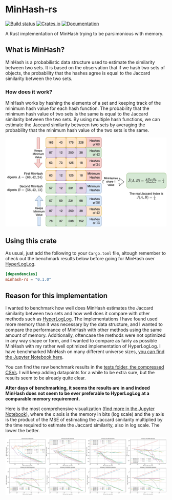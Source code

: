 # MinHash-rs
[![Build status](https://github.com/lucacappelletti94/minhash-rs/actions/workflows/rust.yml/badge.svg)](https://github.com/lucacappelletti94/minhash-rs/actions)
[![Crates.io](https://img.shields.io/crates/v/minhash-rs.svg)](https://crates.io/crates/minhash-rs)
[![Documentation](https://docs.rs/minhash-rs/badge.svg)](https://docs.rs/minhash-rs)

A Rust implementation of MinHash trying to be parsimonious with memory.

## What is MinHash?
MinHash is a probabilistic data structure used to estimate the similarity between two sets. It is based on the observation that if we hash two sets of objects, the probability that the hashes agree is equal to the Jaccard similarity between the two sets.

### How does it work?
MinHash works by hashing the elements of a set and keeping track of the minimum hash value for each hash function. The probability that the minimum hash value of two sets is the same is equal to the Jaccard similarity between the two sets. By using multiple hash functions, we can estimate the Jaccard similarity between two sets by averaging the probability that the minimum hash value of the two sets is the same.

![MinHash](https://github.com/LucaCappelletti94/minhash-rs/blob/main/minhash_diagram.jpg?raw=true)

## Using this crate
As usual, just add the following to your `Cargo.toml` file, altough remember to check out the benchmark results below before going for MinHash over [HyperLogLog](https://github.com/LucaCappelletti94/hyperloglog-rs).

```toml
[dependencies]
minhash-rs = "0.1.0"
```

## Reason for this implementation
I wanted to benchmark how well does MinHash estimates the Jaccard similarity between two sets and how well does it compare with other methods such as [HyperLogLog](https://github.com/LucaCappelletti94/hyperloglog-rs). The implementations I have found used more memory than it was necessary by the data structure, and I wanted to compare the performance of MinHash with other methods using the same amount of memory. Additionally, oftencase the methods were not optimized in any way shape or form, and I wanted to compare as fairly as possible MinHash with my rather well optimized implementation of HyperLogLog. I have benchmarked MinHash on many different universe sizes, [you can find the Jupyter Notebook here](https://github.com/LucaCappelletti94/minhash-rs/blob/main/MinHash%20Jaccard%20benchmarks.ipynb).

You can find the raw benchmark results in the [tests folder, the compressed CSVs](https://github.com/LucaCappelletti94/minhash-rs/tree/main/tests). I will keep adding datapoints for a while to be extra sure, but the results seem to be already quite clear.

**After days of benchmarking, it seems the results are in and indeed MinHash does not seem to be ever preferable to HyperLogLog at a comparable memory requirement.**

Here is the most comprehensive visualization ([find more in the Jupyter Notebook](https://github.com/LucaCappelletti94/minhash-rs/blob/main/MinHash%20Jaccard%20benchmarks.ipynb)), where the x axis is the memory in bits (log scale) and the y axis is the product of the MSE of estimating the Jaccard similarity multiplied by the time required to estimate the Jaccard similarity, also in log scale. The lower the better.

![MinHash HLL comparison](https://github.com/LucaCappelletti94/minhash-rs/blob/main/figures/minhash_hll_jaccard_MSE_x_time_and_memory.jpg?raw=true)
